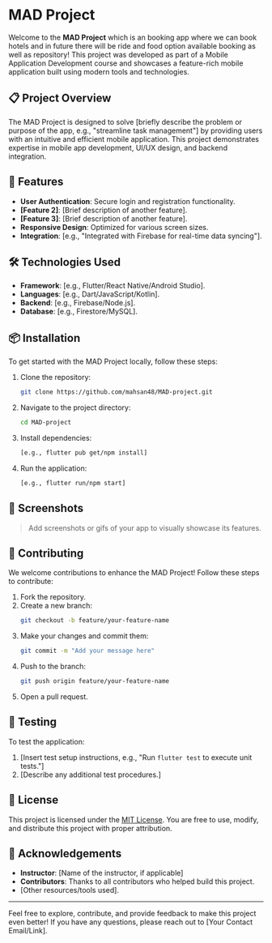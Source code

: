 # MAD Project

Welcome to the **MAD Project** which is an booking app where we can book hotels and in future 
there will be ride and food option available booking as well as 
 repository! This project was developed as part of a Mobile Application Development course and showcases a feature-rich mobile application built using modern tools and technologies.

## 📋 Project Overview

The MAD Project is designed to solve [briefly describe the problem or purpose of the app, e.g., "streamline task management"] by providing users with an intuitive and efficient mobile application. This project demonstrates expertise in mobile app development, UI/UX design, and backend integration.

## 🚀 Features

- **User Authentication**: Secure login and registration functionality.
- **[Feature 2]**: [Brief description of another feature].
- **[Feature 3]**: [Brief description of another feature].
- **Responsive Design**: Optimized for various screen sizes.
- **Integration**: [e.g., "Integrated with Firebase for real-time data syncing"].

## 🛠️ Technologies Used

- **Framework**: [e.g., Flutter/React Native/Android Studio].
- **Languages**: [e.g., Dart/JavaScript/Kotlin].
- **Backend**: [e.g., Firebase/Node.js].
- **Database**: [e.g., Firestore/MySQL].

## 📦 Installation

To get started with the MAD Project locally, follow these steps:

1. Clone the repository:
   ```bash
   git clone https://github.com/mahsan48/MAD-project.git
   ```

2. Navigate to the project directory:
   ```bash
   cd MAD-project
   ```

3. Install dependencies:
   ```bash
   [e.g., flutter pub get/npm install]
   ```

4. Run the application:
   ```bash
   [e.g., flutter run/npm start]
   ```

## 🎨 Screenshots

> Add screenshots or gifs of your app to visually showcase its features.

## 🤝 Contributing

We welcome contributions to enhance the MAD Project! Follow these steps to contribute:

1. Fork the repository.
2. Create a new branch:
   ```bash
   git checkout -b feature/your-feature-name
   ```
3. Make your changes and commit them:
   ```bash
   git commit -m "Add your message here"
   ```
4. Push to the branch:
   ```bash
   git push origin feature/your-feature-name
   ```
5. Open a pull request.

## 🧪 Testing

To test the application:

1. [Insert test setup instructions, e.g., "Run `flutter test` to execute unit tests."]
2. [Describe any additional test procedures.]

## 📄 License

This project is licensed under the [MIT License](LICENSE). You are free to use, modify, and distribute this project with proper attribution.

## 🌟 Acknowledgements

- **Instructor**: [Name of the instructor, if applicable]
- **Contributors**: Thanks to all contributors who helped build this project.
- [Other resources/tools used].

---

Feel free to explore, contribute, and provide feedback to make this project even better! If you have any questions, please reach out to [Your Contact Email/Link].
